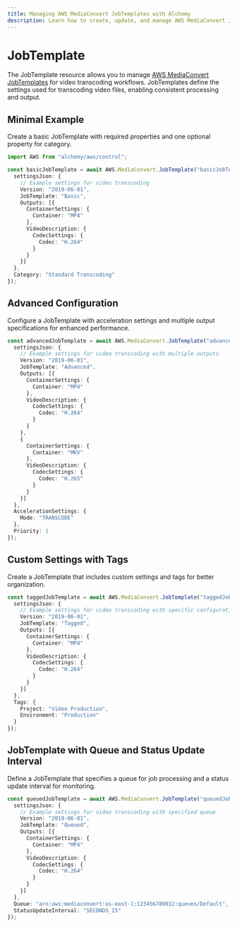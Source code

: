 ```yaml
---
title: Managing AWS MediaConvert JobTemplates with Alchemy
description: Learn how to create, update, and manage AWS MediaConvert JobTemplates using Alchemy Cloud Control.
---
```


# JobTemplate

The JobTemplate resource allows you to manage [AWS MediaConvert JobTemplates](https://docs.aws.amazon.com/mediaconvert/latest/userguide/) for video transcoding workflows. JobTemplates define the settings used for transcoding video files, enabling consistent processing and output.

## Minimal Example

Create a basic JobTemplate with required properties and one optional property for category.

```ts
import AWS from "alchemy/aws/control";

const basicJobTemplate = await AWS.MediaConvert.JobTemplate("basicJobTemplate", {
  settingsJson: {
    // Example settings for video transcoding
    Version: "2019-06-01",
    JobTemplate: "Basic",
    Outputs: [{
      ContainerSettings: {
        Container: "MP4"
      },
      VideoDescription: {
        CodecSettings: {
          Codec: "H.264"
        }
      }
    }]
  },
  Category: "Standard Transcoding"
});
```

## Advanced Configuration

Configure a JobTemplate with acceleration settings and multiple output specifications for enhanced performance.

```ts
const advancedJobTemplate = await AWS.MediaConvert.JobTemplate("advancedJobTemplate", {
  settingsJson: {
    // Example settings for video transcoding with multiple outputs
    Version: "2019-06-01",
    JobTemplate: "Advanced",
    Outputs: [{
      ContainerSettings: {
        Container: "MP4"
      },
      VideoDescription: {
        CodecSettings: {
          Codec: "H.264"
        }
      }
    },
    {
      ContainerSettings: {
        Container: "MKV"
      },
      VideoDescription: {
        CodecSettings: {
          Codec: "H.265"
        }
      }
    }]
  },
  AccelerationSettings: {
    Mode: "TRANSCODE"
  },
  Priority: 1
});
```

## Custom Settings with Tags

Create a JobTemplate that includes custom settings and tags for better organization.

```ts
const taggedJobTemplate = await AWS.MediaConvert.JobTemplate("taggedJobTemplate", {
  settingsJson: {
    // Example settings for video transcoding with specific configurations
    Version: "2019-06-01",
    JobTemplate: "Tagged",
    Outputs: [{
      ContainerSettings: {
        Container: "MP4"
      },
      VideoDescription: {
        CodecSettings: {
          Codec: "H.264"
        }
      }
    }]
  },
  Tags: {
    Project: "Video Production",
    Environment: "Production"
  }
});
```

## JobTemplate with Queue and Status Update Interval

Define a JobTemplate that specifies a queue for job processing and a status update interval for monitoring.

```ts
const queuedJobTemplate = await AWS.MediaConvert.JobTemplate("queuedJobTemplate", {
  settingsJson: {
    // Example settings for video transcoding with specified queue
    Version: "2019-06-01",
    JobTemplate: "Queued",
    Outputs: [{
      ContainerSettings: {
        Container: "MP4"
      },
      VideoDescription: {
        CodecSettings: {
          Codec: "H.264"
        }
      }
    }]
  },
  Queue: "arn:aws:mediaconvert:us-east-1:123456789012:queues/Default",
  StatusUpdateInterval: "SECONDS_15"
});
```